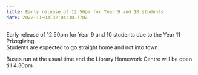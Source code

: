 ```yaml
---
title: Early release of 12.50pm for Year 9 and 10 students
date: 2022-11-03T02:04:30.770Z
---
```

Early release of 12.50pm for Year 9 and 10 students due to the Year 11 Prizegiving.  
Students are expected to go straight home and not into town.

Buses run at the usual time and the Library Homework Centre will be open till 4.30pm.